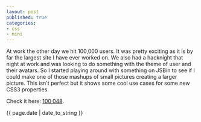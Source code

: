 ```yaml
---
layout: post
published: true
categories: 
- css
- mini
---
```


<div>
  <div>
	<p class="intro"><span class="first-letter">A</span>t work the other day we hit 100,000 users.  It was pretty exciting as it is by far the largest site I have ever worked on.  We also had a hacknight that night at work and was looking to do something with the theme of user and their avatars.  So I started playing around with something on JSBin to see if I could make one of those mashups of small pictures creating a larger picture.  This isn't perfect but it shows some cool use cases for some new CSS3 properties.</p>  
    
Check it here: <a href='http://jsbin.com/agutig/3/'>100,048</a>.
	
{{ page.date | date_to_string }}
	</div>
</div>